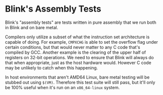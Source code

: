 # Blink's Assembly Tests

Blink's "assembly tests" are tests written in pure assembly that we run
both in Blink and on bare metal.

Compilers only utilize a subset of what the instruction set architecture
is capable of doing. For example, `CMPXCHG` is able to set the overflow
flag under certain conditions, but that would never matter to any C code
that's compiled by GCC. Another example is the clearing of the upper
half of registers on 32-bit operations. We need to ensure that Blink
will always do that when appropriate, just as the host hardware would.
However C code may be unlikely to catch when this happening.

In host environments that aren't AMD64 Linux, bare metal testing will be
stubbed out using `$(VM)`. Therefore this test suite will still pass,
but it'll only be 100% useful when it's run on an `x86_64-linux` system.
